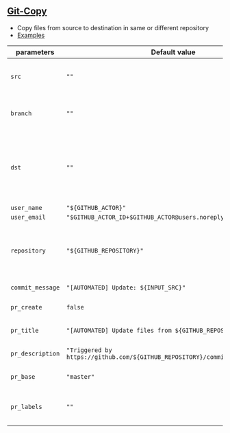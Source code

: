## [Git-Copy](https://github.com/0xsequence/actions/tree/master/git-copy)

- Copy files from source to destination in same or different repository
- [Examples](https://github.com/0xsequence/actions/blob/master/.github/workflows/git-copy.yml)

| parameters       | Default value                                                                 | Description                                                                                    |
|------------------|-------------------------------------------------------------------------------|------------------------------------------------------------------------------------------------|
| `src`            | `""`                                                                          | `"Can be a file, glob pattern (/**/*.json) or folder"`                                         |
| `branch`         | `""`                                                                          | `"Target branch. Created if does not exist"`                                                   |
| `dst`            | `""`                                                                          | `"Src destination. If destination does not end with slash it will rename the file while copy"` |
| `user_name`      | `"${GITHUB_ACTOR}"`                                                           | `"Git user"`                                                                                   |
| `user_email`     | `"$GITHUB_ACTOR_ID+$GITHUB_ACTOR@users.noreply.github.com"`                   | `"Git email"`                                                                                  |
| `repository`     | `"${GITHUB_REPOSITORY}"`                                                      | `"Target repository. If ommited then we use the same repository ( commit-back )"`              |
| `commit_message` | `"[AUTOMATED] Update: ${INPUT_SRC}"`                                          | `"Commit message"`                                                                             |
| `pr_create`      | `false`                                                                       | `"Create pull request or not."`                                                                | 
| `pr_title`       | `"[AUTOMATED] Update files from ${GITHUB_REPOSITORY}"`                        | `"Pull request title"`                                                                         |
| `pr_description` | `"Triggered by https://github.com/${GITHUB_REPOSITORY}/commit/${GITHUB_SHA}"` | `"Pull request description"`                                                                   |
| `pr_base`        | `"master"`                                                                    | `"Pull request base"`                                                                          |
| `pr_labels`      | `""`                                                                          | `"Pull request labels separated by comma"`                                                     | 
